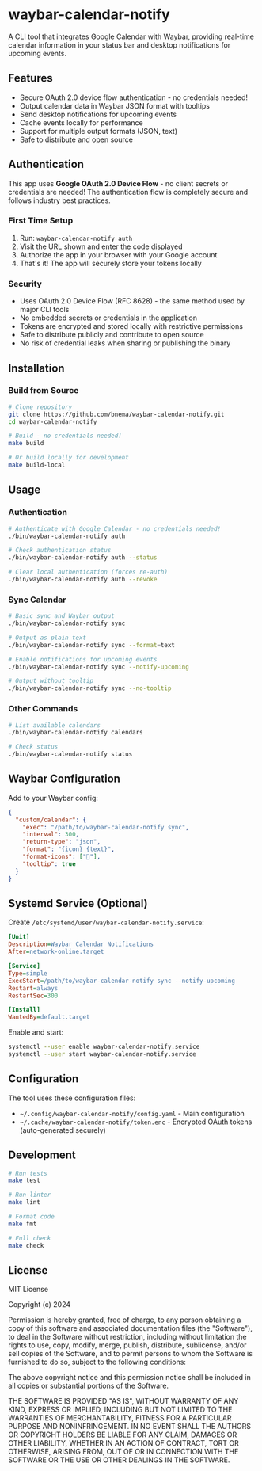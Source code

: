 # waybar-calendar-notify

A CLI tool that integrates Google Calendar with Waybar, providing real-time calendar information in your status bar and desktop notifications for upcoming events.

## Features

- Secure OAuth 2.0 device flow authentication - no credentials needed!
- Output calendar data in Waybar JSON format with tooltips
- Send desktop notifications for upcoming events
- Cache events locally for performance
- Support for multiple output formats (JSON, text)
- Safe to distribute and open source

## Authentication

This app uses **Google OAuth 2.0 Device Flow** - no client secrets or credentials are needed! The authentication flow is completely secure and follows industry best practices.

### First Time Setup
1. Run: `waybar-calendar-notify auth`
2. Visit the URL shown and enter the code displayed
3. Authorize the app in your browser with your Google account
4. That's it! The app will securely store your tokens locally

### Security
- Uses OAuth 2.0 Device Flow (RFC 8628) - the same method used by major CLI tools
- No embedded secrets or credentials in the application
- Tokens are encrypted and stored locally with restrictive permissions
- Safe to distribute publicly and contribute to open source
- No risk of credential leaks when sharing or publishing the binary

## Installation

### Build from Source

```bash
# Clone repository
git clone https://github.com/bnema/waybar-calendar-notify.git
cd waybar-calendar-notify

# Build - no credentials needed!
make build

# Or build locally for development
make build-local
```

## Usage

### Authentication

```bash
# Authenticate with Google Calendar - no credentials needed!
./bin/waybar-calendar-notify auth

# Check authentication status
./bin/waybar-calendar-notify auth --status

# Clear local authentication (forces re-auth)
./bin/waybar-calendar-notify auth --revoke
```

### Sync Calendar

```bash
# Basic sync and Waybar output
./bin/waybar-calendar-notify sync

# Output as plain text
./bin/waybar-calendar-notify sync --format=text

# Enable notifications for upcoming events
./bin/waybar-calendar-notify sync --notify-upcoming

# Output without tooltip
./bin/waybar-calendar-notify sync --no-tooltip
```

### Other Commands

```bash
# List available calendars
./bin/waybar-calendar-notify calendars

# Check status
./bin/waybar-calendar-notify status
```

## Waybar Configuration

Add to your Waybar config:

```json
{
  "custom/calendar": {
    "exec": "/path/to/waybar-calendar-notify sync",
    "interval": 300,
    "return-type": "json",
    "format": "{icon} {text}",
    "format-icons": ["📅"],
    "tooltip": true
  }
}
```

## Systemd Service (Optional)

Create `/etc/systemd/user/waybar-calendar-notify.service`:

```ini
[Unit]
Description=Waybar Calendar Notifications
After=network-online.target

[Service]
Type=simple
ExecStart=/path/to/waybar-calendar-notify sync --notify-upcoming
Restart=always
RestartSec=300

[Install]
WantedBy=default.target
```

Enable and start:

```bash
systemctl --user enable waybar-calendar-notify.service
systemctl --user start waybar-calendar-notify.service
```

## Configuration

The tool uses these configuration files:
- `~/.config/waybar-calendar-notify/config.yaml` - Main configuration
- `~/.cache/waybar-calendar-notify/token.enc` - Encrypted OAuth tokens (auto-generated securely)

## Development

```bash
# Run tests
make test

# Run linter
make lint

# Format code
make fmt

# Full check
make check
```

## License

MIT License

Copyright (c) 2024

Permission is hereby granted, free of charge, to any person obtaining a copy
of this software and associated documentation files (the "Software"), to deal
in the Software without restriction, including without limitation the rights
to use, copy, modify, merge, publish, distribute, sublicense, and/or sell
copies of the Software, and to permit persons to whom the Software is
furnished to do so, subject to the following conditions:

The above copyright notice and this permission notice shall be included in all
copies or substantial portions of the Software.

THE SOFTWARE IS PROVIDED "AS IS", WITHOUT WARRANTY OF ANY KIND, EXPRESS OR
IMPLIED, INCLUDING BUT NOT LIMITED TO THE WARRANTIES OF MERCHANTABILITY,
FITNESS FOR A PARTICULAR PURPOSE AND NONINFRINGEMENT. IN NO EVENT SHALL THE
AUTHORS OR COPYRIGHT HOLDERS BE LIABLE FOR ANY CLAIM, DAMAGES OR OTHER
LIABILITY, WHETHER IN AN ACTION OF CONTRACT, TORT OR OTHERWISE, ARISING FROM,
OUT OF OR IN CONNECTION WITH THE SOFTWARE OR THE USE OR OTHER DEALINGS IN THE
SOFTWARE.